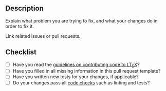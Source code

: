 ## Description

Explain what problem you are trying to fix, and what your changes do in order to fix it.

Link related issues or pull requests.

## Checklist

* [ ] Have you read the [guidelines on contributing code to LT<sub>E</sub>X](https://ltex-plus.github.io/ltex-plus/vscode-ltex-plus/contributing.html#how-to-contribute-code)?
* [ ] Have you filled in all missing information in this pull request template?
* [ ] Have you written new tests for your changes, if applicable?
* [ ] Do your changes pass all [code checks](https://ltex-plus.github.io/ltex-plus/vscode-ltex-plus/contributing.html#code-checks) such as linting and tests?
